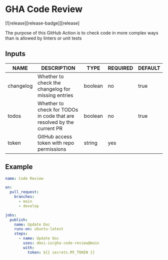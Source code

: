 # GHA Code Review

[![release][release-badge]][release]

The purpose of this GitHub Action is to check code in more complex ways than is allowed by linters or unit tests

## Inputs

| NAME      | DESCRIPTION                                                            | TYPE    | REQUIRED | DEFAULT |
| --------- | ---------------------------------------------------------------------- | ------- | -------- | ------- |
| changelog | Whether to check the changelog for missing entries                     | boolean | no       | true    |
| todos     | Whether to check for TODOs in code that are resolved by the current PR | boolean | no       | true    |
| token     | GitHub access token with repo permissions                              | string  | yes      |         |

## Example

```yaml
name: Code Review

on:
  pull_request:
    branches:
      - main
      - develop

jobs:
  publish:
    name: Update Doc
    runs-on: ubuntu-latest
    steps:
      - name: Update Doc
        uses: dmsi-io/gha-code-review@main
        with:
          token: ${{ secrets.MY_TOKEN }}
```
